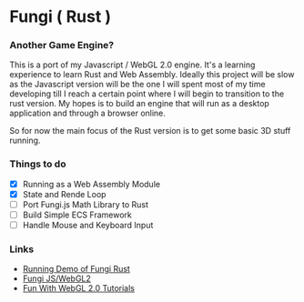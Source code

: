 # Fungi ( Rust )

### Another Game Engine?

This is a port of my Javascript / WebGL 2.0 engine. It's a learning experience to learn Rust and Web Assembly.
Ideally this project will be slow as the Javascript version will be the one I will spent most of my time
developing till I reach a certain point where I will begin to transition to the rust version. My hopes is to build
an engine that will run as a desktop application and through a browser online. 

So for now the main focus of the Rust version is to get some basic 3D stuff running.

### Things to do

- [x] Running as a Web Assembly Module
- [x] State and Rende Loop
- [ ] Port Fungi.js Math Library to Rust
- [ ] Build Simple ECS Framework
- [ ] Handle Mouse and Keyboard Input

### Links
- [Running Demo of Fungi Rust](http://fungi.sketchpunk.com/rust/)
- [Fungi JS/WebGL2](https://github.com/sketchpunk/Fungi)
- [Fun With WebGL 2.0 Tutorials](https://github.com/sketchpunk/FunWithWebGL2)

